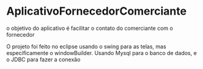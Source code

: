 # AplicativoFornecedorComerciante
o objetivo do aplicativo é facilitar o contato do comerciante com o fornecedor

O projeto foi feito no eclipse usando o swing para as telas, mas especificamente o windowBuilder.
Usando Mysql para o banco de dados, e o JDBC para fazer a conexão

